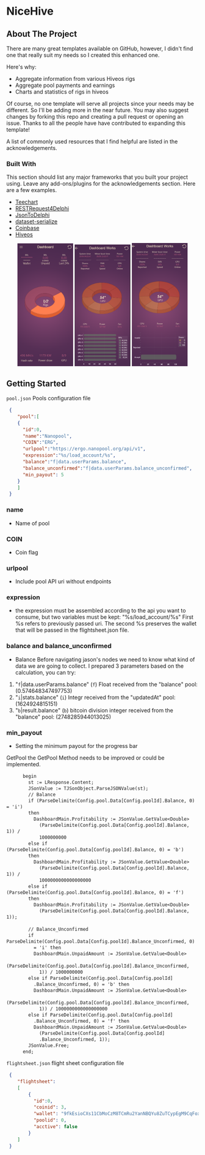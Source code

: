 # NiceHive

## About The Project
There are many great templates available on GitHub, however, I didn't find one that really suit my needs so I created this enhanced one.

Here's why:
* Aggregate information from various Hiveos rigs
* Aggregate pool payments and earnings
* Charts and statistics of rigs in hiveos

Of course, no one template will serve all projects since your needs may be different. So I'll be adding more in the near future. You may also suggest changes by forking this repo and creating a pull request or opening an issue. Thanks to all the people have have contributed to expanding this template!

A list of commonly used resources that I find helpful are listed in the acknowledgements.

### Built With

This section should list any major frameworks that you built your project using. Leave any add-ons/plugins for the acknowledgements section. Here are a few examples.

 * [Teechart](http://www.teechart.net/product/vcl)
 * [RESTRequest4Delphi](https://github.com/viniciussanchez/RESTRequest4Delphi)
 * [JsonToDelphi](https://github.com/marlonnardi/JsonToDelphi)
 * [dataset-serialize](https://github.com/viniciussanchez/dataset-serialize)
 * [Coinbase](https://developers.coinbase.com/api/v2)
 * [Hiveos](https://app.swaggerhub.com/apis/HiveOS/public/2.1-beta)

<p align="center">
    <img src="https://raw.githubusercontent.com/wedsonregis/NiceHive/master/dashboard-01.PNG" alt="" width="29%" height="29%">
    <img src="https://raw.githubusercontent.com/wedsonregis/NiceHive/master/dashboard-02.PNG" alt="" width="29%" height="29%">
    <img src="https://raw.githubusercontent.com/wedsonregis/NiceHive/master/dashboard-03.PNG" alt="" width="29%" height="29%">
</p>



<!-- GETTING STARTED -->
## Getting Started

`pool.json` Pools configuration file
```json
 {
    "pool":[
    { 
      "id":0,
      "name":"Nanopool",
      "COIN":"ERG",
      "urlpool":"https://ergo.nanopool.org/api/v1",
      "expression":"%s/load_account/%s",
      "balance":"f|data.userParams.balance",
      "balance_unconfirmed":"f|data.userParams.balance_unconfirmed", 
      "min_payout": 5
    }
    ]
 }
``` 
### name
  * Name of pool
  
### COIN
  * Coin flag
  
### urlpool
  * Include pool API uri without endpoints
  
### expression
  * the expression must be assembled according to the api you want to consume, but two variables must be kept: "%s/load_account/%s"
  First %s refers to previously passed uri. The second %s preserves the wallet that will be passed in the flightsheet.json file.
  
### balance and balance_unconfirmed
  * Balance Before navigating jason's nodes we need to know what kind of data we are going to collect. 
  I prepared 3 parameters based on the calculation, you can try:

  1. "`f`|data.userParams.balance" (`f`) Float received from the "balance" pool: (0.574648347497753)
  2. "`i`|stats.balance" (`i`) Integr received from the "updatedAt" pool: (1624924815151)
  3. "`b`|result.balance" (`b`) bitcoin division integer received from the "balance" pool: (2748285944013025)
  
### min_payout
  * Setting the minimum payout for the progress bar




GetPool the GetPool Method needs to be improved or could be implemented.

```delphi
      begin
        st := LResponse.Content;
        JSonValue := TJSonObject.ParseJSONValue(st);
        // Balance
        if (ParseDelimite(Config.pool.Data[Config.poolId].Balance, 0) = 'i')
        then
          DashboardMain.Profitability := JSonValue.GetValue<Double>
            (ParseDelimite(Config.pool.Data[Config.poolId].Balance, 1)) /
            1000000000
        else if (ParseDelimite(Config.pool.Data[Config.poolId].Balance, 0) = 'b')
        then
          DashboardMain.Profitability := JSonValue.GetValue<Double>
            (ParseDelimite(Config.pool.Data[Config.poolId].Balance, 1)) /
            1000000000000000000
        else if (ParseDelimite(Config.pool.Data[Config.poolId].Balance, 0) = 'f')
        then
          DashboardMain.Profitability := JSonValue.GetValue<Double>
            (ParseDelimite(Config.pool.Data[Config.poolId].Balance, 1));

        // Balance_Unconfirmed
        if ParseDelimite(Config.pool.Data[Config.poolId].Balance_Unconfirmed, 0)
          = 'i' then
          DashboardMain.UnpaidAmount := JSonValue.GetValue<Double>
            (ParseDelimite(Config.pool.Data[Config.poolId].Balance_Unconfirmed,
            1)) / 1000000000
        else if ParseDelimite(Config.pool.Data[Config.poolId]
          .Balance_Unconfirmed, 0) = 'b' then
          DashboardMain.UnpaidAmount := JSonValue.GetValue<Double>
            (ParseDelimite(Config.pool.Data[Config.poolId].Balance_Unconfirmed,
            1)) / 1000000000000000000
        else if ParseDelimite(Config.pool.Data[Config.poolId]
          .Balance_Unconfirmed, 0) = 'f' then
          DashboardMain.UnpaidAmount := JSonValue.GetValue<Double>
            (ParseDelimite(Config.pool.Data[Config.poolId]
            .Balance_Unconfirmed, 1));
        JSonValue.Free;
      end;
``` 


`flightsheet.json` flight sheet configuration file
```json
 {
    "flightsheet":
    [
        {
          "id":0,
          "coinid": 3,
          "wallet": "9fkEsioCXs11CbMoCzM8TCmRu2YanNBQYu8ZuTCypEgM9CqFox6",
          "poolid": 0,
          "acctive": false
        }
    ]
 }
``` 

